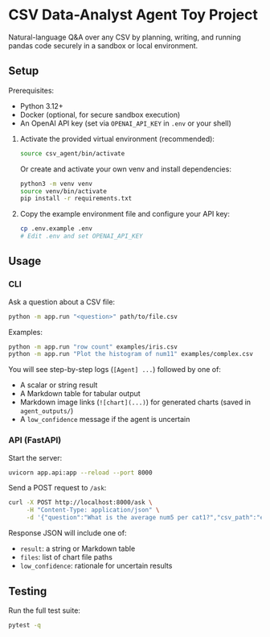 # CSV Data-Analyst Agent Toy Project

Natural-language Q&A over any CSV by planning, writing, and running pandas code securely in a sandbox or local environment.

## Setup

Prerequisites:
- Python 3.12+
- Docker (optional, for secure sandbox execution)
- An OpenAI API key (set via `OPENAI_API_KEY` in `.env` or your shell)

1. Activate the provided virtual environment (recommended):
   ```bash
   source csv_agent/bin/activate
   ```

   Or create and activate your own venv and install dependencies:
   ```bash
   python3 -m venv venv
   source venv/bin/activate
   pip install -r requirements.txt
   ```

2. Copy the example environment file and configure your API key:
   ```bash
   cp .env.example .env
   # Edit .env and set OPENAI_API_KEY
   ```

## Usage

### CLI

Ask a question about a CSV file:
```bash
python -m app.run "<question>" path/to/file.csv
```

Examples:
```bash
python -m app.run "row count" examples/iris.csv
python -m app.run "Plot the histogram of num11" examples/complex.csv
```

You will see step-by-step logs (`[Agent] ...`) followed by one of:
- A scalar or string result
- A Markdown table for tabular output
- Markdown image links (`![chart](...)`) for generated charts (saved in `agent_outputs/`)
- A `low_confidence` message if the agent is uncertain

### API (FastAPI)

Start the server:
```bash
uvicorn app.api:app --reload --port 8000
```

Send a POST request to `/ask`:
```bash
curl -X POST http://localhost:8000/ask \
     -H "Content-Type: application/json" \
     -d '{"question":"What is the average num5 per cat1?","csv_path":"examples/complex.csv"}'
```

Response JSON will include one of:
- `result`: a string or Markdown table
- `files`: list of chart file paths
- `low_confidence`: rationale for uncertain results

## Testing

Run the full test suite:
```bash
pytest -q
```